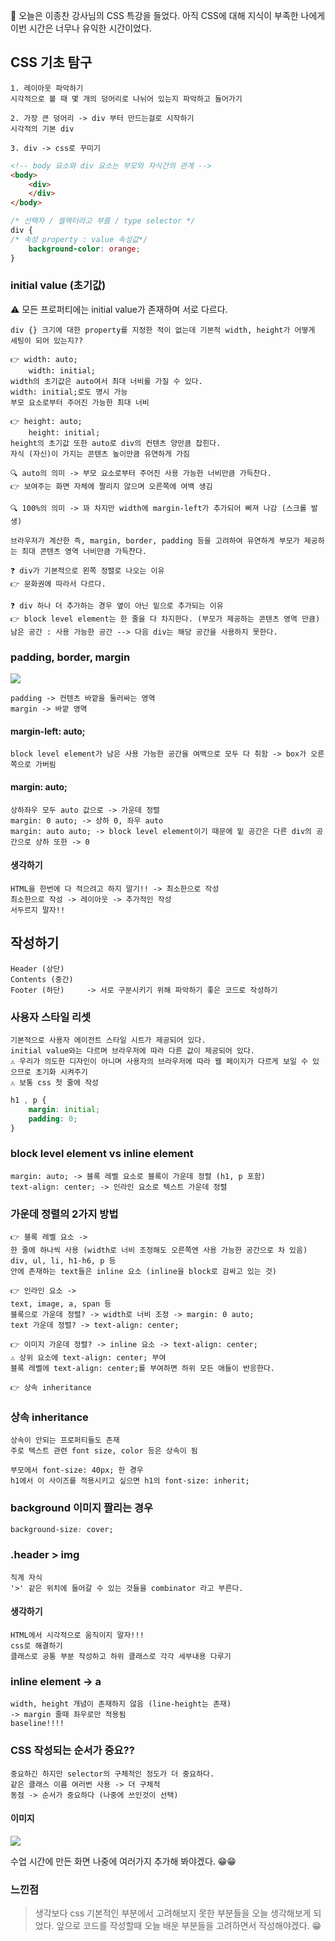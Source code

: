 🧐 오늘은 이종찬 강사님의 CSS 특강을 들었다.
아직 CSS에 대해 지식이 부족한 나에게 이번 시간은 너무나 유익한 시간이었다.

## CSS 기초 탐구

	1. 레이아웃 파악하기
	시각적으로 볼 때 몇 개의 덩어리로 나뉘어 있는지 파악하고 들어가기
    
    2. 가장 큰 덩어리 -> div 부터 만드는걸로 시작하기
    시각적의 기본 div
    
    3. div -> css로 꾸미기

~~~html
<!-- body 요소와 div 요소는 부모와 자식간의 관계 -->
<body>
	<div>
  	</div>
</body>
~~~

~~~css
/* 선택자 / 셀렉터라고 부름 / type selector */
div {
/* 속성 property : value 속성값*/
	background-color: orange;
}
~~~

### initial value (초기값)
⚠️ 모든 프로퍼티에는 initial value가 존재하며 서로 다르다.

	div {} 크기에 대한 property를 지정한 적이 없는데 기본적 width, height가 어떻게 세팅이 되어 있는지??
    
    👉 width: auto;
    	width: initial;
    width의 초기값은 auto여서 최대 너비를 가질 수 있다.
    width: initial;로도 명시 가능
    부모 요소로부터 주어진 가능한 최대 너비
    
    👉 height: auto;
    	height: initial;
    height의 초기값 또한 auto로 div의 컨텐츠 양만큼 잡힌다.
    자식 (자신)이 가지는 콘텐츠 높이만큼 유연하게 가짐



~~~
🔍 auto의 의미 -> 부모 요소로부터 주어진 사용 가능한 너비만큼 가득찬다.
👉 보여주는 화면 자체에 짤리지 않으며 오른쪽에 여백 생김

🔍 100%의 의미 -> 꽈 차지만 width에 margin-left가 추가되어 삐져 나감 (스크롤 발생)
~~~

	브라우저가 계산한 즉, margin, border, padding 등을 고려하여 유연하게 부모가 제공하는 최대 콘텐츠 영역 너비만큼 가득찬다.

~~~
❓ div가 기본적으로 왼쪽 정렬로 나오는 이유
👉 문화권에 따라서 다르다.

❓ div 하나 더 추가하는 경우 옆이 아닌 밑으로 추가되는 이유
👉 block level element는 한 줄을 다 차지한다. (부모가 제공하는 콘텐츠 영역 만큼)
남은 공간 : 사용 가능한 공간 --> 다음 div는 해당 공간을 사용하지 못한다.
~~~


### padding, border, margin

![](https://velog.velcdn.com/images/yoon91/post/53d938b8-bd25-4fa2-9cfa-67f75680b04e/image.png)

	padding -> 컨텐츠 바깥을 둘러싸는 영역
    margin -> 바깥 영역
    

#### margin-left: auto;
	block level element가 남은 사용 가능한 공간을 여백으로 모두 다 취함 -> box가 오른쪽으로 가버림

#### margin: auto;
	상하좌우 모두 auto 값으로 -> 가운데 정렬
    margin: 0 auto; -> 상하 0, 좌우 auto
    margin: auto auto; -> block level element이기 때문에 밑 공간은 다른 div의 공간으로 상하 또한 -> 0

#### 생각하기
	HTML을 한번에 다 적으려고 하지 말기!! -> 최소한으로 작성
    최소한으로 작성 -> 레이아웃 -> 추가적인 작성 
    서두르지 말자!!



## 작성하기
	Header (상단)
    Contents (중간)
    Footer (하단)		-> 서로 구분시키기 위해 파악하기 좋은 코드로 작성하기
    

### 사용자 스타일 리셋
	기본적으로 사용자 에이전트 스타일 시트가 제공되어 있다.
    initial value와는 다르며 브라우저에 따라 다른 값이 제공되어 있다.
    ⚠️ 우리가 의도한 디자인이 아니며 사용자의 브라우저에 따라 웹 페이지가 다르게 보일 수 있으므로 초기화 시켜주기
    ⚠️ 보통 css 첫 줄에 작성

~~~css
h1 , p {
	margin: initial;
    padding: 0;
}
~~~

### block level element vs inline element
	margin: auto; -> 블록 레벨 요소로 블록이 가운데 정렬 (h1, p 포함)
    text-align: center; -> 인라인 요소로 텍스트 가운데 정렬

### 가운데 정렬의 2가지 방법

	👉 블록 레벨 요소 -> 
    한 줄에 하나씩 사용 (width로 너비 조정해도 오른쪽엔 사용 가능한 공간으로 차 있음)
	div, ul, li, h1-h6, p 등
	안에 존재하는 text들은 inline 요소 (inline을 block로 감싸고 있는 것)
        
	👉 인라인 요소 ->
	text, image, a, span 등
	블록으로 가운데 정렬? -> width로 너비 조정 -> margin: 0 auto;
	text 가운데 정렬? -> text-align: center;
        
	👉 이미지 가운데 정렬? -> inline 요소 -> text-align: center;
	⚠️ 상위 요소에 text-align: center; 부여
	블록 레벨에 text-align: center;를 부여하면 하위 모든 애들이 반응한다.
    
    👉 상속 inheritance
    
### 상속 inheritance
	상속이 안되는 프로퍼티들도 존재
	주로 텍스트 관련 font size, color 등은 상속이 됨
    
    부모에서 font-size: 40px; 한 경우
    h1에서 이 사이즈를 적용시키고 싶으면 h1의 font-size: inherit;
    

### background 이미지 짤리는 경우
~~~css
background-size: cover;
~~~

### .header > img
	직계 자식
    '>' 같은 위치에 들어갈 수 있는 것들을 combinator 라고 부른다.

#### 생각하기
	HTML에서 시각적으로 움직이지 말자!!!
    css로 해결하기
    클래스로 공통 부분 작성하고 하위 클래스로 각각 세부내용 다루기

### inline element -> a
	width, height 개념이 존재하지 않음 (line-height는 존재)
    -> margin 줄때 좌우로만 적용됨
    baseline!!!!

### CSS 작성되는 순서가 중요??
	중요하긴 하지만 selector의 구체적인 정도가 더 중요하다.
    같은 클래스 이름 여러번 사용 -> 더 구체적
    동점 -> 순서가 중요하다 (나중에 쓰인것이 선택)

#### 이미지
![](https://velog.velcdn.com/images/yoon91/post/5007f213-7d1e-4e1d-83dd-62a7c834bdad/image.png)

수업 시간에 만든 화면
나중에 여러가지 추가해 봐야겠다. 😁😁

### 느낀점
> 생각보다 css 기본적인 부분에서 고려해보지 못한 부분들을 오늘 생각해보게 되었다. 
앞으로 코드를 작성할때 오늘 배운 부분들을 고려하면서 작성해야겠다. 😁